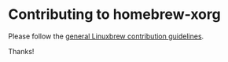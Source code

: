 # Contributing to homebrew-xorg
Please follow the [general Linuxbrew contribution guidelines](https://github.com/linuxbrew/linuxbrew/blob/master/.github/CONTRIBUTING.md).

Thanks!
